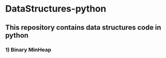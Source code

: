 # DataStructures-python
## This repository contains data structures code in python 
### 1) Binary MinHeap 
